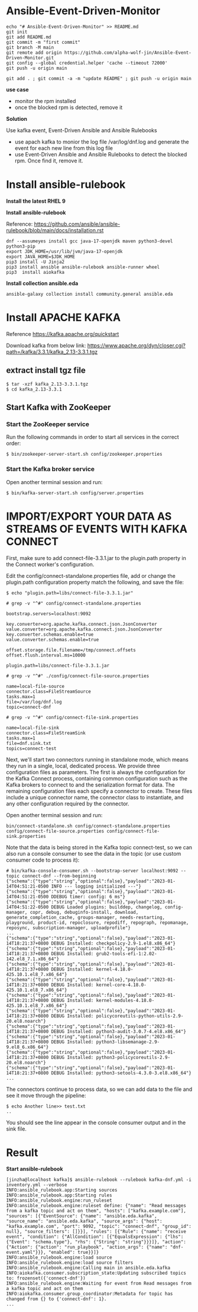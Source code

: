 # Ansible-Event-Driven-Monitor

```
echo "# Ansible-Event-Driven-Monitor" >> README.md
git init
git add README.md
git commit -m "first commit"
git branch -M main
git remote add origin https://github.com/alpha-wolf-jin/Ansible-Event-Driven-Monitor.git
git config --global credential.helper 'cache --timeout 72000'
git push -u origin main

git add . ; git commit -a -m "update README" ; git push -u origin main
```

**use case**
- monitor the rpm installed 
- once the blocked rpm is detected, remove it


**Solution**

Use kafka event, Event-Driven Ansible and Ansible Rulebooks
- use apach kafka to monior the log file /var/log/dnf.log and generate the event for each new line from this log file
- use Event-Driven Ansible and Ansible Rulebooks to detect the blocked rpm. Once find it, remove it.

# Install ansible-rulebook

**Install the latest RHEL 9**

**Install ansible-rulebook**

Reference: https://github.com/ansible/ansible-rulebook/blob/main/docs/installation.rst

```
dnf --assumeyes install gcc java-17-openjdk maven python3-devel python3-pip
export JDK_HOME=/usr/lib/jvm/java-17-openjdk
export JAVA_HOME=$JDK_HOME
pip3 install -U Jinja2
pip3 install ansible ansible-rulebook ansible-runner wheel
pip3  install aiokafka
```

**Install collection ansible.eda**

```
ansible-galaxy collection install community.general ansible.eda
```

# Install APACHE KAFKA

Reference https://kafka.apache.org/quickstart

Download kafka from below link:
https://www.apache.org/dyn/closer.cgi?path=/kafka/3.3.1/kafka_2.13-3.3.1.tgz

## extract install tgz file
```
$ tar -xzf kafka_2.13-3.3.1.tgz
$ cd kafka_2.13-3.3.1
```

## Start Kafka with ZooKeeper
### Start the ZooKeeper service
Run the following commands in order to start all services in the correct order:
```
$ bin/zookeeper-server-start.sh config/zookeeper.properties
```

### Start the Kafka broker service
Open another terminal session and run:
```
$ bin/kafka-server-start.sh config/server.properties
```

# IMPORT/EXPORT YOUR DATA AS STREAMS OF EVENTS WITH KAFKA CONNECT

First, make sure to add connect-file-3.3.1.jar to the plugin.path property in the Connect worker's configuration.

Edit the config/connect-standalone.properties file, add or change the plugin.path configuration property match the following, and save the file:
```
$ echo "plugin.path=libs/connect-file-3.3.1.jar"

# grep -v "^#" config/connect-standalone.properties

bootstrap.servers=localhost:9092

key.converter=org.apache.kafka.connect.json.JsonConverter
value.converter=org.apache.kafka.connect.json.JsonConverter
key.converter.schemas.enable=true
value.converter.schemas.enable=true

offset.storage.file.filename=/tmp/connect.offsets
offset.flush.interval.ms=10000

plugin.path=libs/connect-file-3.3.1.jar
```


```
# grep -v "^#" ./config/connect-file-source.properties 

name=local-file-source
connector.class=FileStreamSource
tasks.max=1
file=/var/log/dnf.log
topic=connect-dnf
```

```
# grep -v "^#" config/connect-file-sink.properties 

name=local-file-sink
connector.class=FileStreamSink
tasks.max=1
file=dnf.sink.txt
topics=connect-test
```

Next, we'll start two connectors running in standalone mode, which means they run in a single, local, dedicated process. We provide three configuration files as parameters. The first is always the configuration for the Kafka Connect process, containing common configuration such as the Kafka brokers to connect to and the serialization format for data. The remaining configuration files each specify a connector to create. These files include a unique connector name, the connector class to instantiate, and any other configuration required by the connector.

Open another terminal session and run:
```
bin/connect-standalone.sh config/connect-standalone.properties config/connect-file-source.properties config/connect-file-sink.properties
```

Note that the data is being stored in the Kafka topic connect-test, so we can also run a console consumer to see the data in the topic (or use custom consumer code to process it):
```
# bin/kafka-console-consumer.sh --bootstrap-server localhost:9092 --topic connect-dnf --from-beginning
{"schema":{"type":"string","optional":false},"payload":"2023-01-14T04:51:21-0500 INFO --- logging initialized ---"}
{"schema":{"type":"string","optional":false},"payload":"2023-01-14T04:51:21-0500 DDEBUG timer: config: 6 ms"}
{"schema":{"type":"string","optional":false},"payload":"2023-01-14T04:51:22-0500 DEBUG Loaded plugins: builddep, changelog, config-manager, copr, debug, debuginfo-install, download, generate_completion_cache, groups-manager, needs-restarting, playground, product-id, repoclosure, repodiff, repograph, repomanage, reposync, subscription-manager, uploadprofile"}
...
{"schema":{"type":"string","optional":false},"payload":"2023-01-14T18:21:37+0800 DEBUG Installed: checkpolicy-2.9-1.el8.x86_64"}
{"schema":{"type":"string","optional":false},"payload":"2023-01-14T18:21:37+0800 DEBUG Installed: grub2-tools-efi-1:2.02-142.el8_7.1.x86_64"}
{"schema":{"type":"string","optional":false},"payload":"2023-01-14T18:21:37+0800 DEBUG Installed: kernel-4.18.0-425.10.1.el8_7.x86_64"}
{"schema":{"type":"string","optional":false},"payload":"2023-01-14T18:21:37+0800 DEBUG Installed: kernel-core-4.18.0-425.10.1.el8_7.x86_64"}
{"schema":{"type":"string","optional":false},"payload":"2023-01-14T18:21:37+0800 DEBUG Installed: kernel-modules-4.18.0-425.10.1.el8_7.x86_64"}
{"schema":{"type":"string","optional":false},"payload":"2023-01-14T18:21:37+0800 DEBUG Installed: policycoreutils-python-utils-2.9-20.el8.noarch"}
{"schema":{"type":"string","optional":false},"payload":"2023-01-14T18:21:37+0800 DEBUG Installed: python3-audit-3.0.7-4.el8.x86_64"}
{"schema":{"type":"string","optional":false},"payload":"2023-01-14T18:21:37+0800 DEBUG Installed: python3-libsemanage-2.9-9.el8_6.x86_64"}
{"schema":{"type":"string","optional":false},"payload":"2023-01-14T18:21:37+0800 DEBUG Installed: python3-policycoreutils-2.9-20.el8.noarch"}
{"schema":{"type":"string","optional":false},"payload":"2023-01-14T18:21:37+0800 DEBUG Installed: python3-setools-4.3.0-3.el8.x86_64"}
...
```

The connectors continue to process data, so we can add data to the file and see it move through the pipeline:

```
$ echo Another line>> test.txt
..
```

You should see the line appear in the console consumer output and in the sink file.


# Result

**Start ansible-rulebook**

```
[jinzha@localhost kafka]$ ansible-rulebook --rulebook kafka-dnf.yml -i inventory.yml --verbose
INFO:ansible_rulebook.app:Starting sources
INFO:ansible_rulebook.app:Starting rules
INFO:ansible_rulebook.engine:run_ruleset
INFO:ansible_rulebook.engine:ruleset define: {"name": "Read messages from a kafka topic and act on them", "hosts": ["kafka.example.com"], "sources": [{"EventSource": {"name": "ansible.eda.kafka", "source_name": "ansible.eda.kafka", "source_args": {"host": "kafka.example.com", "port": 9092, "topic": "connect-dnf", "group_id": null}, "source_filters": []}}], "rules": [{"Rule": {"name": "receive event", "condition": {"AllCondition": [{"EqualsExpression": {"lhs": {"Event": "schema.type"}, "rhs": {"String": "string"}}}]}, "action": {"Action": {"action": "run_playbook", "action_args": {"name": "dnf-event.yaml"}}}, "enabled": true}}]}
INFO:ansible_rulebook.engine:load source
INFO:ansible_rulebook.engine:load source filters
INFO:ansible_rulebook.engine:Calling main in ansible.eda.kafka
INFO:aiokafka.consumer.subscription_state:Updating subscribed topics to: frozenset({'connect-dnf'})
INFO:ansible_rulebook.engine:Waiting for event from Read messages from a kafka topic and act on them
INFO:aiokafka.consumer.group_coordinator:Metadata for topic has changed from {} to {'connect-dnf': 1}. 
...

```
